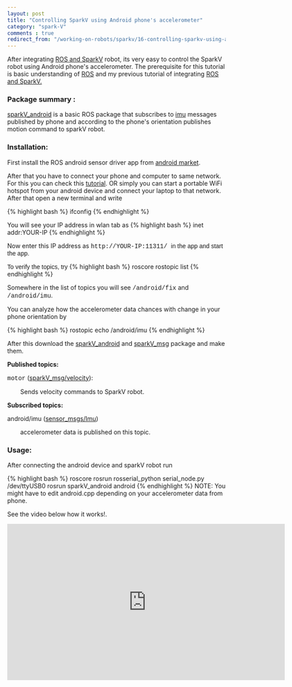 ```yaml
---
layout: post
title: "Controlling SparkV using Android phone's accelerometer"
category: "spark-V"
comments : true
redirect_from: "/working-on-robots/sparkv/16-controlling-sparkv-using-android-phone-s-accelerometer/"
---
```

After integrating [ROS and SparkV](/ros-and-sparkv "ROS and SparkV") robot, its very easy to control the SparkV robot using Android phone's accelerometer. The prerequisite for this tutorial is basic understanding of [ROS](http://www.ros.org/ "ROS ") and my previous tutorial of integrating [ROS and SparkV.](/ros-and-sparkv "ROS and SparkV ") 

### Package summary : 

[sparkV_android](https://github.com/playwithrobots/sparkV_android "sparkV_android Github") is a basic ROS package that subscribes to [imu](http://en.wikipedia.org/wiki/Inertial_measurement_unit "Inertial measurement unit") messages published by phone and according to the phone's orientation publishes motion command to sparkV robot. 

### Installation:

First install the ROS android sensor driver app from [android market](https://play.google.com/store/apps/details?id=org.ros.android.sensors_driver "ROS android sensor driver app"). 

After that you have to connect your phone and computer to same network. For this you can check this [tutorial](http://www.ros.org/wiki/android_sensors_driver/Tutorials/Connecting%20to%20a%20ROS%20Master "ROS android sensor driver app tutorial"). OR simply you can start a portable WiFi hotspot from your android device and connect your laptop to that network. After that open a new terminal and write 

{% highlight bash %}
ifconfig
{% endhighlight %}

You will see your IP address in wlan tab as 
{% highlight bash %}
inet addr:YOUR-IP
{% endhighlight %}

Now enter this IP address as <span style="font-family: 'courier new', courier;">http://YOUR-IP:11311/ <span style="font-family: arial, helvetica, sans-serif;">in the app and start the app. </span></span>

 <span style="font-family: arial, helvetica, sans-serif;">To verify the topics, try</span>
{% highlight bash %}
roscore
rostopic list
{% endhighlight %}

Somewhere in the list of topics you will see <span style="font-family: 'courier new', courier;">/android/fix</span> and <span style="font-family: 'courier new', courier;">/android/imu</span>.

You can analyze how the accelerometer data chances with change in your phone orientation by 

{% highlight bash %}
rostopic echo /android/imu
{% endhighlight %}

After this download the [sparkV_android](https://github.com/playwithrobots/sparkV_android "SparkV_android github") and [sparkV_msg](https://github.com/playwithrobots/sparkV_msg "sparkV_msg Github") package and make them. 

**Published topics:**

<span style="font-family: 'courier new', courier;">motor</span> ([sparkV_msg/velocity](/ros-and-sparkv#velocity)):

<p style="padding-left: 30px; text-align: justify;">Sends velocity commands to SparkV robot.</p>

**Subscribed topics:**

android/imu ([sensor_msgs/Imu](http://www.ros.org/doc/api/sensor_msgs/html/msg/Imu.html))

<p style="padding-left: 30px; text-align: justify;">accelerometer data is published on this topic.</p>

### Usage: 

After connecting the android device and sparkV robot run

{% highlight bash %}
roscore
rosrun rosserial_python serial_node.py /dev/ttyUSB0
rosrun sparkV_android android
{% endhighlight %}
<span>NOTE: You might have to edit android.cpp depending on your accelerometer data from phone. <span>
</span></span>

<span>See the video below how it works!. </span>

<iframe src="http://www.youtube.com/embed/bx-z-fK4GdU" frameborder="0" width="640" height="360"></iframe>